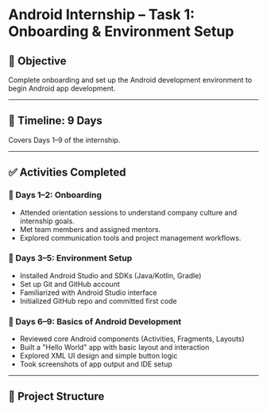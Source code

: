 # Android Internship – Task 1: Onboarding & Environment Setup

## 🎯 Objective
Complete onboarding and set up the Android development environment to begin Android app development.

---

## 📅 Timeline: 9 Days  
Covers Days 1–9 of the internship.

---

## ✅ Activities Completed

### 🔹 Days 1–2: Onboarding
- Attended orientation sessions to understand company culture and internship goals.
- Met team members and assigned mentors.
- Explored communication tools and project management workflows.

### 🔹 Days 3–5: Environment Setup
- Installed Android Studio and SDKs (Java/Kotlin, Gradle)
- Set up Git and GitHub account
- Familiarized with Android Studio interface
- Initialized GitHub repo and committed first code

### 🔹 Days 6–9: Basics of Android Development
- Reviewed core Android components (Activities, Fragments, Layouts)
- Built a "Hello World" app with basic layout and interaction
- Explored XML UI design and simple button logic
- Took screenshots of app output and IDE setup

---

## 📂 Project Structure


